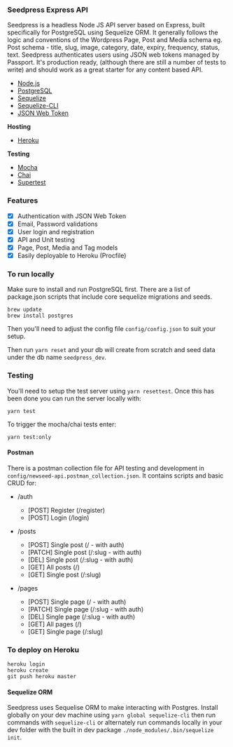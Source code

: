 ### Seedpress Express API

Seedpress is a headless Node JS API server based on Express, built specifically for PostgreSQL using Sequelize ORM. It generally follows the logic and conventions of the Wordpress Page, Post and Media schema eg. Post schema - title, slug, image, category, date, expiry, frequency, status, text. Seedpress authenticates users using JSON web tokens managed by Passport. It's production ready, (although there are still a number of tests to write) and should work as a great starter for any content based API.

* [Node.js](https://nodejs.org/en/)
* [PostgreSQL](https://www.postgresql.org/)
* [Sequelize](http://docs.sequelizejs.com/en/v3/)
* [Sequelize-CLI](https://github.com/sequelize/cli)
* [JSON Web Token](https://jwt.io/)

**Hosting**

* [Heroku](https://www.heroku.com/)

**Testing**

* [Mocha](https://mochajs.org/)
* [Chai](http://chaijs.com/)
* [Supertest](https://github.com/visionmedia/supertest)


### Features

* [X] Authentication with JSON Web Token
* [X] Email, Password validations
* [X] User login and registration
* [X] API and Unit testing
* [X] Page, Post, Media and Tag models
* [X] Easily deployable to Heroku (Procfile)

### To run locally

Make sure to install and run PostgreSQL first. There are a list of package.json
scripts that include core sequelize migrations and seeds.

```
brew update
brew install postgres
```
Then you'll need to adjust the config file `config/config.json` to suit your setup.

Then run `yarn reset` and your db will create from scratch and seed data under
the db name `seedpress_dev`.

### Testing

You'll need to setup the test server using `yarn resettest`. Once this has been
done you can run the server locally with:

```
yarn test
```

To trigger the mocha/chai tests enter:
```
yarn test:only
```

#### Postman

There is a postman collection file for API testing and development in
`config/newseed-api.postman_collection.json`. It contains scripts and
basic CRUD for:

* /auth
  * [POST] Register (/register)
  * [POST] Login (/login)

* /posts
  * [POST] Single post (/ - with auth)
  * [PATCH] Single post (/:slug - with auth)
  * [DEL] Single post (/:slug - with auth)
  * [GET] All posts (/)
  * [GET] Single post (/:slug)

* /pages
  * [POST] Single page (/ - with auth)
  * [PATCH] Single page (/:slug - with auth)
  * [DEL] Single page (/:slug - with auth)
  * [GET] All pages (/)
  * [GET] Single page (/:slug)

### To deploy on Heroku
```
heroku login
heroku create
git push heroku master
```

#### Sequelize ORM

Seedpress uses Sequelise ORM to make interacting with Postgres. Install globally
on your dev machine using `yarn global sequelize-cli` then run commands with
`sequelize-cli` or alternately run commands locally in your dev folder with the
built in dev package `./node_modules/.bin/sequelize init`.
